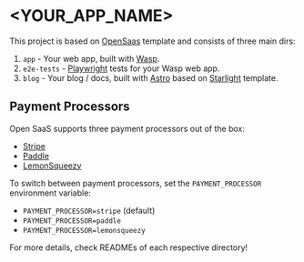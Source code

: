 # <YOUR_APP_NAME>

This project is based on [OpenSaas](https://opensaas.sh) template and consists of three main dirs:
1. `app` - Your web app, built with [Wasp](https://wasp.sh).
2. `e2e-tests` - [Playwright](https://playwright.dev/) tests for your Wasp web app.
3. `blog` - Your blog / docs, built with [Astro](https://docs.astro.build) based on [Starlight](https://starlight.astro.build/) template.

## Payment Processors

Open SaaS supports three payment processors out of the box:
- [Stripe](https://stripe.com/)
- [Paddle](https://www.paddle.com/)
- [LemonSqueezy](https://www.lemonsqueezy.com/)

To switch between payment processors, set the `PAYMENT_PROCESSOR` environment variable:
- `PAYMENT_PROCESSOR=stripe` (default)
- `PAYMENT_PROCESSOR=paddle`
- `PAYMENT_PROCESSOR=lemonsqueezy`

For more details, check READMEs of each respective directory!
